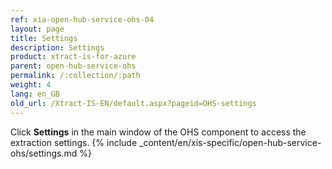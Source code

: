 ```yaml
---
ref: xia-open-hub-service-ohs-04
layout: page
title: Settings
description: Settings
product: xtract-is-for-azure
parent: open-hub-service-ohs
permalink: /:collection/:path
weight: 4
lang: en_GB
old_url: /Xtract-IS-EN/default.aspx?pageid=OHS-settings
---
```

Click **Settings** in the main window of the OHS component to access the extraction settings.
{% include _content/en/xis-specific/open-hub-service-ohs/settings.md %}
